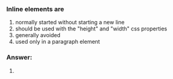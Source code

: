### Inline elements are 

1. normally started without starting a new line
2. should be used with the "height" and "width" css properties
3. generally avoided
3. used only in a paragraph element

### Answer:

1.